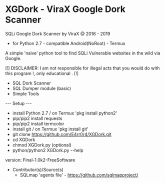 # XGDork - ViraX Google Dork Scanner

SQLi Google Dork Scanner by ViraX @ 2018 - 2019
- for Python 2.7 - compatible Android(NoRoot) - Termux

A simple 'naive' python tool to find SQLi Vulnerable websites in the wild via Google.

[!] DISCLAIMER: I am not responsible for illegal acts that you would do with this program !, only educational . [!]
  - SQL Dork Scanner
  - SQL Dumper module (basic)
  - Simple Tools

--- Setup ---
- install Python 2.7 / on Termux 'pkg install python2'
- pip/pip2 install requests
- pip/pip2 install termcolor
- install git / on Termux 'pkg install git'
- git clone https://github.com/E4rr0r4/XGDork.git
- cd XGDork
- chmod XGDork.py (optional)
- python/python2 XGDork.py --help


version: Final-1.0k2-FreeSoftware

- Contributor(s)/Source(s)
  * SQLmap 'agents file' - https://github.com/sqlmapproject/
